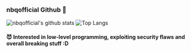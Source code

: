 ### nbqofficial Github 👋
![nbqofficial's github stats](https://github-readme-stats.vercel.app/api?username=nbqofficial&show_icons=true&hide_border=false&count_private=true&theme=buefy)
![Top Langs](https://github-readme-stats.vercel.app/api/top-langs/?username=nbqofficial&layout=compact&theme=buefy)
#### 😈 Interested in low-level programming, exploiting security flaws and overall breaking stuff :D
